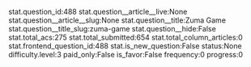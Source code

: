 stat.question_id:488
stat.question__article__live:None
stat.question__article__slug:None
stat.question__title:Zuma Game
stat.question__title_slug:zuma-game
stat.question__hide:False
stat.total_acs:275
stat.total_submitted:654
stat.total_column_articles:0
stat.frontend_question_id:488
stat.is_new_question:False
status:None
difficulty.level:3
paid_only:False
is_favor:False
frequency:0
progress:0
